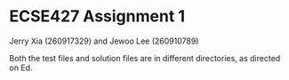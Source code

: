 # ECSE427 Assignment 1

Jerry Xia (260917329) and Jewoo Lee (260910789)

Both the test files and solution files are in different directories, as directed on Ed.